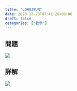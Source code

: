 ```yaml
---
title: "LQH8J9UN"
date: 2023-12-23T07:41:29+08:00
draft: false
categories: ["數學"]
---
```

<!--more-->

## 問題
<img src="/posts/solution/LQH8J9UN-q.png">

## 詳解
<img src="/posts/solution/LQH8J9UN-sol.png">

